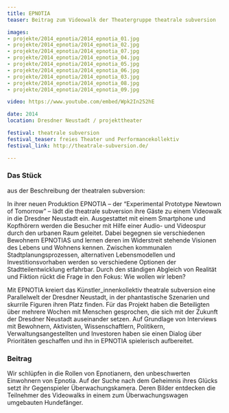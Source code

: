 ```yaml
---
title: EPNOTIA
teaser: Beitrag zum Videowalk der Theatergruppe theatrale subversion

images:
- projekte/2014_epnotia/2014_epnotia_01.jpg
- projekte/2014_epnotia/2014_epnotia_02.jpg
- projekte/2014_epnotia/2014_epnotia_07.jpg
- projekte/2014_epnotia/2014_epnotia_04.jpg
- projekte/2014_epnotia/2014_epnotia_05.jpg
- projekte/2014_epnotia/2014_epnotia_06.jpg
- projekte/2014_epnotia/2014_epnotia_03.jpg
- projekte/2014_epnotia/2014_epnotia_08.jpg
- projekte/2014_epnotia/2014_epnotia_09.jpg

video: https://www.youtube.com/embed/Wpk2In252hE

date: 2014
location: Dresdner Neustadt / projekttheater

festival: theatrale subversion
festival_teaser: freies Theater und Performancekollektiv
festival_link: http://theatrale-subversion.de/

---
```


### Das Stück
aus der Beschreibung der theatralen subversion:

In ihrer neuen Produktion EPNOTIA – der “Experimental Prototype Newtown of Tomorrow” – lädt die theatrale subversion ihre Gäste zu einem Videowalk in die Dresdner Neustadt ein. Ausgestattet mit einem Smartphone und Kopfhörern werden die Besucher mit Hilfe einer Audio- und Videospur durch den urbanen Raum geleitet. Dabei begegnen sie verschiedenen Bewohnern EPNOTIAS und lernen deren im Widerstreit stehende Visionen des Lebens und Wohnens kennen. Zwischen kommunalen Stadtplanungsprozessen, alternativen Lebensmodellen und Investitionsvorhaben werden so verschiedene Optionen der Stadtteilentwicklung erfahrbar. Durch den ständigen Abgleich von Realität und Fiktion rückt die Frage in den Fokus: Wie wollen wir leben?

Mit EPNOTIA kreiert das Künstler_innenkollektiv theatrale subversion eine Parallelwelt der Dresdner Neustadt, in der phantastische Szenarien und skurrile Figuren ihren Platz finden. Für das Projekt haben die Beteiligten über mehrere Wochen mit Menschen gesprochen, die sich mit der Zukunft der Dresdner Neustadt auseinander setzen. Auf Grundlage von Interviews mit Bewohnern, Aktivisten, Wissenschaftlern, Politikern, Verwaltungsangestellten und Investoren haben sie einen Dialog über Prioritäten geschaffen und ihn in EPNOTIA spielerisch aufbereitet.


### Beitrag
Wir schlüpfen in die Rollen von Epnotianern, den unbeschwerten Einwohnern von Epnotia. Auf der Suche nach dem Geheimnis ihres Glücks setzt ihr Gegenspieler Überwachungskamera. Deren Bilder entdecken die Teilnehmer des Videowalks in einem zum Überwachungswagen umgebauten Hundefänger.